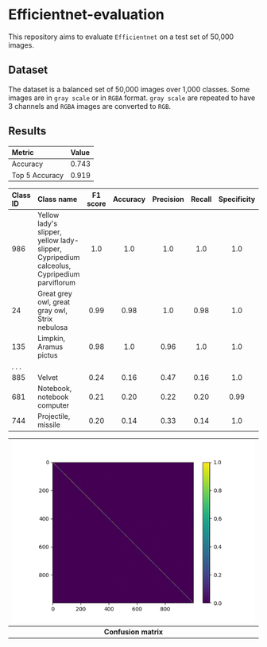 # Efficientnet-evaluation

This repository aims to evaluate `Efficientnet` on a test set of 50,000 images.


## Dataset

The dataset is a balanced set of 50,000 images over 1,000 classes. Some images are in `gray scale` or in `RGBA` format. `gray scale` are repeated to have 3 channels and `RGBA` images are converted to `RGB`.



## Results

| Metric | Value |
| :----- | :----- |
|  Accuracy       |  0.743 |
|  Top 5 Accuracy |  0.919 |



| Class ID | Class name | F1 score | Accuracy | Precision | Recall | Specificity |
| :----- | :-----  | :-----: | :-----: | :-----: | :-----: | :-----: |
| 986 | Yellow lady's slipper, yellow lady-slipper, Cypripedium calceolus, Cypripedium parviflorum    |  1.0 | 1.0 | 1.0 | 1.0 | 1.0 |
|  24 | Great grey owl, great gray owl, Strix nebulosa | 0.99 | 0.98 |  1.0 | 0.98 |  1.0 |
| 135 | Limpkin, Aramus pictus                         | 0.98 | 1.0  | 0.96 |  1.0 |  1.0 |
|. . . |
| 885 | Velvet                      | 0.24 | 0.16 | 0.47 | 0.16 |  1.0  |
| 681 | Notebook, notebook computer | 0.21 | 0.20 | 0.22 | 0.20 |  0.99 |
| 744 | Projectile, missile         | 0.20 | 0.14 | 0.33 | 0.14 |  1.0  |



|![Confusion matrix](https://github.com/clementw168/Efficientnet-evaluation/blob/main/confusion_matrix.png)|
|:----:|
| <b>Confusion matrix</b>|
